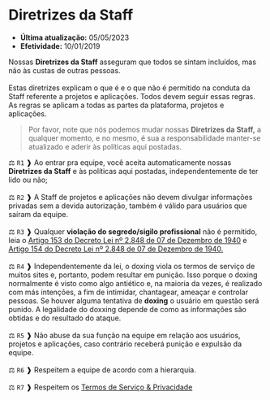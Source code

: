 # Diretrizes da Staff

* **Última atualização:** 05/05/2023
* **Efetividade:** 10/01/2019

Nossas **Diretrizes da Staff** asseguram que todos se sintam incluídos, mas não às custas de outras pessoas.\
\
Estas diretrizes explicam o que é e o que não é permitido na conduta da Staff referente a projetos e aplicações. Todos devem seguir essas regras. As regras se aplicam a todas as partes da plataforma, projetos e aplicações.

> Por favor, note que nós podemos mudar nossas **Diretrizes da Staff,** a qualquer momento, e no mesmo, é sua a responsabilidade manter-se atualizado e aderir às políticas aqui postadas.

⚖️ `R1` ❱ Ao entrar pra equipe, você aceita automaticamente nossas **Diretrizes da Staff** e às políticas aqui postadas, independentemente de ter lido ou não;\
\
⚖️ `R2` ❱ A Staff de projetos e aplicações não devem divulgar informações privadas sem a devida autorização, também é válido para usuários que saíram da equipe.\
\
⚖️ `R3` ❱ Qualquer **violação do segredo/sigilo profissional** não é permitido, leia o [Artigo 153 do Decreto Lei nº 2.848 de 07 de Dezembro de 1940](https://www.jusbrasil.com.br/topicos/10620036/artigo-153-do-decreto-lei-n-2848-de-07-de-dezembro-de-1940) e [Artigo 154 do Decreto Lei nº 2.848 de 07 de Dezembro de 1940](https://www.jusbrasil.com.br/topicos/10619917/artigo-154-do-decreto-lei-n-2848-de-07-de-dezembro-de-1940)[.](https://paste.ec/raw/SUvn0LBw#4v4oRl0dqgvpt3tC2zz5cIG63u065rz6bGVwibT4w9C)\
\
⚖️ `R4` ❱ Independentemente da lei, o doxing viola os termos de serviço de muitos sites e, portanto, podem resultar em punição. Isso porque o doxing normalmente é visto como algo antiético e, na maioria da vezes, é realizado com más intenções, a fim de intimidar, chantagear, ameaçar e controlar pessoas. Se houver alguma tentativa de **doxing** o usuário em questão será punido. A legalidade do doxxing depende de como as informações são obtidas e do resultado do ataque.\
\
⚖️ `R5` ❱ Não abuse da sua função na equipe em relação aos usuários, projetos e aplicações, caso contrário receberá punição e expulsão da equipe.\
\
⚖️ `R6` ❱ Respeitem a equipe de acordo com a hierarquia.\
\
⚖️ `R7` ❱ Respeitem os [Termos de Serviço & Privacidade](https://staralienbot.com/termos)
